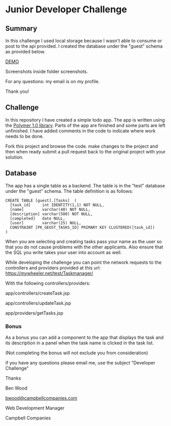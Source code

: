 # Junior Developer Challenge


## Summary

In this challenge I used local storage because I wasn't able to consume or post to the api provided. I created the database under the "guest" schema as provided below. 

[DEMO](https://youtu.be/W5-nfSR0V28)

Screenshots inside folder screenshots.

For any questions: my email is on my profile.

Thank you!

## Challenge

In this repository I have created a simple todo app. The app is written using the [Polymer 1.0 library](https://polymer-library.polymer-project.org/1.0/docs/devguide/feature-overview). Parts of the app are finished and some parts are left unfinished. I have added comments in the code to indicate where work needs to be done.

Fork this project and browse the code. make changes to the project and then when ready submit a pull request back to the original project with your solution. 

## Database

The app has a single table as a backend. The table is in the "test" database under the "guest" schema. The table definition is as follows:

    CREATE TABLE [guest].[Tasks]  ( 
      [task_id]    	int IDENTITY(1,1) NOT NULL,
      [name]       	varchar(40) NOT NULL,
      [description]	varchar(500) NOT NULL,
      [completed]  	date NULL,
      [user]       	varchar(25) NULL,
      CONSTRAINT [PK_GEUST_TASKS_ID] PRIMARY KEY CLUSTERED([task_id])
    )

When you are selecting and creating tasks pass your name as the user so that you do not cause problems with the other applicants. Also ensure that the SQL you write takes your user into account as well.

While developing the challenge you can point the network requests to the controllers and providers provided at this url:
  https://mywheeler.net/test/Taskmanager/
  
With the following controllers/providers:


  app/controllers/createTask.jsp
  
  app/controllers/updateTask.jsp
  
  app/providers/getTasks.jsp
  
### Bonus

As a bonus you can add a component to the app that displays the task and its description in a panel when the task name is clicked in the task list.

(Not completing the bonus will not exclude you from consideration)

if you have any questions please email me, use the subject "Developer Challenge" 




Thanks

Ben Wood

bwood@campbellcompanies.com

Web Development Manager

Campbell Companies
